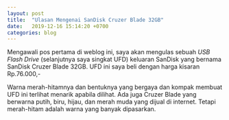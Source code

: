 ```yaml
---
layout: post
title:  "Ulasan Mengenai SanDisk Cruzer Blade 32GB"
date:   2019-12-16 15:14:20 +0700
categories: blog
---
```

Mengawali pos pertama di weblog ini, saya akan mengulas sebuah _USB Flash Drive_ (selanjutnya saya singkat UFD) keluaran SanDisk yang bernama SanDisk Cruzer Blade 32GB. UFD ini saya beli dengan harga kisaran Rp.76.000,-

Warna merah-hitamnya dan bentuknya yang bergaya dan kompak membuat UFD ini terlihat menarik apabila dilihat. Ada juga Cruzer Blade yang berwarna putih, biru, hijau, dan merah muda yang dijual di internet. Tetapi merah-hitam adalah warna yang banyak dipasarkan.